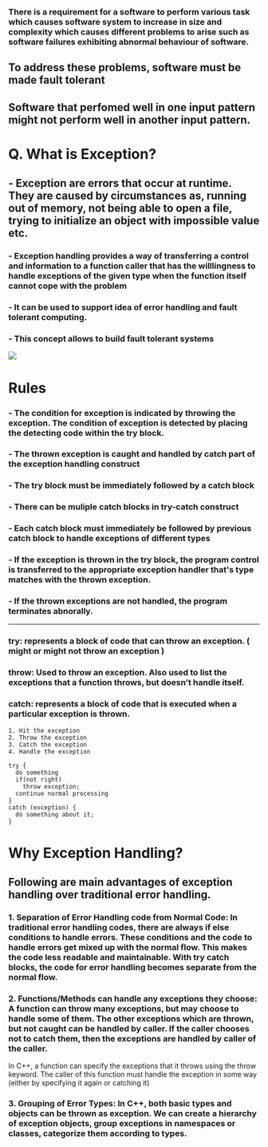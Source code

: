 ### There is a requirement for a software to perform various task which causes software system to increase in size and complexity which causes different problems to arise such as software failures exhibiting abnormal behaviour of software.

## To address these problems, software must be made fault tolerant

## Software that perfomed well in one input pattern might not perform well in another input pattern. 

# Q. What is **Exception**? 
## - Exception are errors that occur at runtime. They are caused by circumstances as, running out of memory, not being able to open a file, trying to initialize an object with impossible value etc.

### - Exception handling provides a way of transferring a control and information to a function caller that has the willlingness to handle exceptions of the given type when the function itself cannot cope with the problem

### - It can be used to support idea of error handling and fault tolerant computing.

### - This concept allows to build fault tolerant systems


![](https://rkamal.com.np/storage/public/posts/August2019/try_catch_throw_block.png)

# **Rules**

### - The condition for exception is indicated by throwing the exception. The condition of exception is detected by placing the detecting code within the **try** block.

### - The thrown exception is caught and handled by **catch** part of the exception handling construct

### - The try block must be immediately followed by a catch block

### - There can be muliple catch blocks in try-catch construct

### - Each catch block must immediately be followed by previous catch block to handle exceptions of different types

### - If the exception is thrown in the try block, the program control is transferred to the appropriate exception handler that's type matches with the thrown exception.

### - If the thrown exceptions are not handled, the program terminates abnorally. 

---

### **try**: represents a block of code that can throw an exception. ( might or might not throw an exception )
### **throw**: Used to throw an exception. Also used to list the exceptions that a function throws, but doesn’t handle itself.
### **catch**: represents a block of code that is executed when a particular exception is thrown.

```
1. Hit the exception
2. Throw the exception
3. Catch the exception
4. Handle the exception
```

```
try { 
  do something 
  if(not right) 
    throw exception; 
  continue normal processing 
} 
catch (exception) {  
  do something about it; 
}
```

# Why Exception Handling? 

## Following are main advantages of exception handling over traditional error handling.

### 1. **Separation of Error Handling code from Normal Code**: In traditional error handling codes, there are always if else conditions to handle errors. These conditions and the code to handle errors get mixed up with the normal flow. This makes the code less readable and maintainable. With try catch blocks, the code for error handling becomes separate from the normal flow.

### 2. **Functions/Methods can handle any exceptions they choose**: A function can throw many exceptions, but may choose to handle some of them. The other exceptions which are thrown, but not caught can be handled by caller. If the caller chooses not to catch them, then the exceptions are handled by caller of the caller. 
In C++, a function can specify the exceptions that it throws using the throw keyword. The caller of this function must handle the exception in some way (either by specifying it again or catching it)

### 3. **Grouping of Error Types**: In C++, both basic types and objects can be thrown as exception. We can create a hierarchy of exception objects, group exceptions in namespaces or classes, categorize them according to types.

